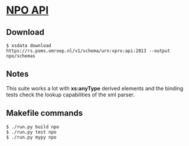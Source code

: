# [NPO API](https://github.com/npo-poms)

## Download

```console
$ xsdata download https://rs.poms.omroep.nl/v1/schema/urn:vpro:api:2013 --output npo/schemas
```

## Notes

This suite works a lot with **xs:anyType** derived elements and the binding tests check
the lookup capabilities of the xml parser.

## Makefile commands

```console
$ ./run.py build npo
$ ./run.py test npo
$ ./run.py mypy npo
```
